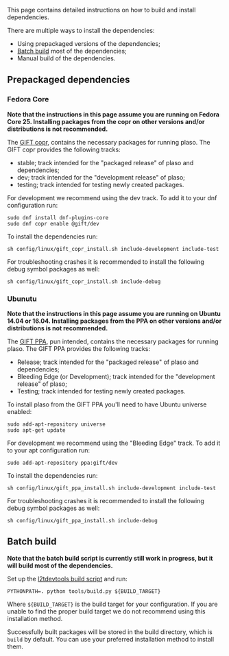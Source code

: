 This page contains detailed instructions on how to build and install dependencies.

There are multiple ways to install the dependencies:

* Using prepackaged versions of the dependencies;
* [Batch build](https://github.com/log2timeline/plaso/wiki/Dependencies#batch-build) most of the dependencies;
* Manual build of the dependencies.

## Prepackaged dependencies

### Fedora Core

**Note that the instructions in this page assume you are running on Fedora Core 25. Installing packages from the copr on other versions and/or distributions is not recommended.**

The [GIFT copr](https://copr.fedorainfracloud.org/groups/g/gift/coprs/), contains the necessary packages for running plaso. The GIFT copr provides the following tracks:

* stable; track intended for the "packaged release" of plaso and dependencies;
* dev; track intended for the "development release" of plaso;
* testing; track intended for testing newly created packages.

For development we recommend using the dev track. To add it to your dnf configuration run:

```
sudo dnf install dnf-plugins-core
sudo dnf copr enable @gift/dev
```

To install the dependencies run:

```
sh config/linux/gift_copr_install.sh include-development include-test
```

For troubleshooting crashes it is recommended to install the following debug symbol packages as well:

```
sh config/linux/gift_copr_install.sh include-debug
```

### Ubunutu

**Note that the instructions in this page assume you are running on Ubuntu 14.04 or 16.04. Installing packages from the PPA on other versions and/or distributions is not recommended.**

The [GIFT PPA](https://launchpad.net/~gift), pun intended, contains the necessary packages for running plaso. The GIFT PPA provides the following tracks:

* Release; track intended for the "packaged release" of plaso and dependencies;
* Bleeding Edge (or Development); track intended for the "development release" of plaso;
* Testing; track intended for testing newly created packages.

To install plaso from the GIFT PPA you'll need to have Ubuntu universe enabled:

```
sudo add-apt-repository universe
sudo apt-get update
```

For development we recommend using the "Bleeding Edge" track. To add it to your apt configuration run:

```
sudo add-apt-repository ppa:gift/dev
```

To install the dependencies run:

```
sh config/linux/gift_ppa_install.sh include-development include-test
```

For troubleshooting crashes it is recommended to install the following debug symbol packages as well:

```
sh config/linux/gift_ppa_install.sh include-debug
```

## Batch build

**Note that the batch build script is currently still work in progress, but it will build most of the dependencies.**

Set up the [l2tdevtools build script](https://github.com/log2timeline/l2tdevtools/wiki/Build-script) and run:

```
PYTHONPATH=. python tools/build.py ${BUILD_TARGET}
```

Where `${BUILD_TARGET}` is the build target for your configuration. If you are unable to find the proper build target we do not recommend using this installation method.

Successfully built packages will be stored in the build directory, which is `build` by default. You can use your preferred installation method to install them.
